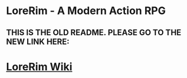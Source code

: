 # LoreRim - A Modern Action RPG

## THIS IS THE OLD README. PLEASE GO TO THE NEW LINK HERE: 

# <td><a href="https://lorerim.com/read-me.html">LoreRim Wiki</a></td>
